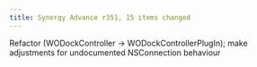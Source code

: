 ```yaml
---
title: Synergy Advance r351, 15 items changed
---
```


Refactor (WODockController -&gt; WODockControllerPlugIn); make adjustments for undocumented NSConnection behaviour
